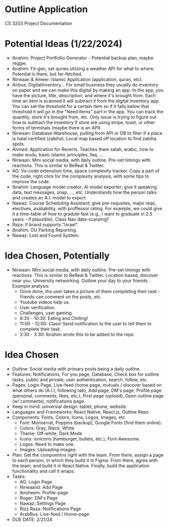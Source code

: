 # Outline Application
CS 3203 Project Documentation 

# Potential Ideas (1/22/2024)
- Ibrahim: Project Portfollio Generator - Potential backup plan, maybe reggie.
- Ibrahim: Fit-gen, set quries utilzing a weather API for what to where. Potential is there, but far-fetched.
- Nirwaan & Ameer: Islamic Application (application, quran, etc).
- Airbus: DigitalInventory... For small business they usually do inventory on paper and we can make this digital by making an app. In the app, you have the picture, title, description, and where it's brought from. Each time an item is scanned it will subtract it from the digital Inventory app. You can set the threshold for a certain item so if it falls below that threshold it will go in the "Need Items" part in the app. You can track the quantity, store it's brought from, etc. Only issue is trying to figure out how to subtract the inventory if store are using stripe, toast, or other forms of terminals (maybe there is an API). 
- Nirwaan: Database-Warehouse, pulling from API or DB to filter if a place is halal certified (zabiha). Local map based off location to find zabiha spots.
- Ahmed: Application for Reverts. Teaches them salah, arabic, how to make wudu, basic islamic principles, faq, ...
- Nirwaan: Mini social media, with daily outline. Pre-set timings with reactions. This is similar to BeReal & Twitter.
- AG: Vs-code extenstion time, space complexity tracker. Copy a part of the code, right click for the complexity analysis, with some tips to improve the code.
- Ibrahim: Language model creator; AI model exporter; give it speaking data, text messages, snap, ..., etc. Understands how the person talks and creates an A.I. model to export. 
- Nawaz: Course Scheduling Assistant; give pre-requsites, major reqs, electives, avaliability, with proffessor rating. For example, we could give it a time-table of how to gradute fast (e.g., I want to graduate in 2.5 years - if plausible). Class Nav data-scarping?
- Raza: if brand supports "Israel".
- Ibrahim: OU Parking Reporting.
- Nawaz: Lost and Found System.


# Idea Chosen, Potentially
- Nirwaan: Mini social media, with daily outline. Pre-set timings with reactions. This is similar to BeReal & Twitter. Location based, discover near you. University networking. Outline your day to your friends. Example analysis:
    -  Once done, the user takes a picture of them completing their task - friends can comment on the posts, etc.
    -  Youtube videos help us.
    -  User verification.
    -  Challenges, user gaming.
    -  8:30 - 10:30: Eating and Chilling!
    -  11:00 - 12:00: Class! Send notification to the user to tell them to complete their task.
    -  2:30 - 3:30: Ibrahim wrote this to be added to the repo


# Idea Chosen
- Outline: Social media with primary posts being a daily outline.
- Features: Notifications, For you page, Database, Check box for outline tasks, public and private, user authentication, search, follow, etc.
- Pages: Login Page, Live-feed (home page, mutuals / discover based on what others do (A.I.), following tab), Add page, DM's page, Profile page (personal, comments, likes, etc.), Post page (upload), Open outline page (w/ comments), notifications page.
- Keep in mind: universial design: tablet, phone, website.
- Languages and Frameworks: React Native, React.js, Outline Repo
- Components: Fonts, Colors, Icons, Logos, Images, etc.
    - Font: Monserrat, Poppins (backup), Google Fonts (find them online).
    - Colors: Gray, Black, White
    - Theme: Off-white, Dark Mode
    - Icons: ionicons (hamburger, bullets, etc.), Font-Awesome.
    - Logos: Need to make one. 
    - Images: Uploading images.
- Plan: Get the compoentns right with the team. From there, assign a page to each person, in which they build it in Figma. From there, agree with the team, and build it in React.Native. Finally, build the application functionality and call it wraps. 
- Tasks:
    -  AG: Login Page
    -  Nirwaand: Add Page
    -  Ibroheem: Profile-page
    -  Roger: DM's Page 
    -  Nawaz: Settings Page
    -  Rizz Raza: Notifications Page
    -  ArabBus: Live-feed / Home-page
- DUE DATE: 2/21/24 

 
